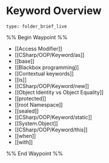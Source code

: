 # Keyword Overview
 
```ccard
type: folder_brief_live
```
 
%% Begin Waypoint %%
- [[Access Modifier]]
- [[CSharp/OOP/Keyword/as]]
- [[base]]
- [[Blackbox programming]]
- [[Contextual keywords]]
- [[is]]
- [[CSharp/OOP/Keyword/new]]
- [[Object Identity vs Object Equality]]
- [[protected]]
- [[root Namespace]]
- [[sealed]]
- [[CSharp/OOP/Keyword/static]]
- [[System.Object]]
- [[CSharp/OOP/Keyword/this]]
- [[when]]
- [[with]]

%% End Waypoint %%